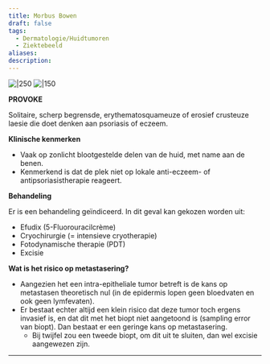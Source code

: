 ```yaml
---
title: Morbus Bowen
draft: false
tags:
  - Dermatologie/Huidtumoren
  - Ziektebeeld
aliases: 
description: 
---
```




![|250](https://i.imgur.com/7g5cAB8.png)
![|150](https://i.imgur.com/nolnmnk.png)


**PROVOKE**

Solitaire, scherp begrensde, erythematosquameuze of erosief crusteuze laesie die doet denken aan psoriasis of eczeem.

**Klinische kenmerken**

- Vaak op zonlicht blootgestelde delen van de huid, met name aan de benen.
- Kenmerkend is dat de plek niet op lokale anti-eczeem- of antipsoriasistherapie reageert.

**Behandeling**

Er is een behandeling geïndiceerd. In dit geval kan gekozen worden uit: 

- Efudix (5-Fluorouracilcrème)
- Cryochirurgie (= intensieve cryotherapie)
- Fotodynamische therapie (PDT)
- Excisie

**Wat is het risico op metastasering?**

- Aangezien het een intra-epitheliale tumor betreft is de kans op metastasen theoretisch nul (in de epidermis lopen geen bloedvaten en ook geen lymfevaten).
- Er bestaat echter altijd een klein risico dat deze tumor toch ergens invasief is, en dat dit met het biopt niet aangetoond is (sampling error van biopt). Dan bestaat er een geringe kans op metastasering.
    - Bij twijfel zou een tweede biopt, om dit uit te sluiten, dan wel excisie aangewezen zijn.

---